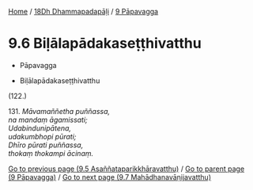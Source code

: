 
[Home](/) / [18Dh Dhammapadapāḷi](../../18Dh.md) / [9 Pāpavagga](../9.md)

# 9.6 Biḷālapādakaseṭṭhivatthu

* Pāpavagga

* Biḷālapādakaseṭṭhivatthu

(122.)

131\. _Māvamaññetha puññassa,_  
_na mandaṃ āgamissati;_  
_Udabindunipātena,_  
_udakumbhopi pūrati;_  
_Dhīro pūrati puññassa,_  
_thokaṃ thokampi ācinaṃ._  


[Go to previous page (9.5 Asaññataparikkhāravatthu)](9.5.md) / [Go to parent page (9 Pāpavagga)](../9.md) / [Go to next page (9.7 Mahādhanavāṇijavatthu)](9.7.md)



